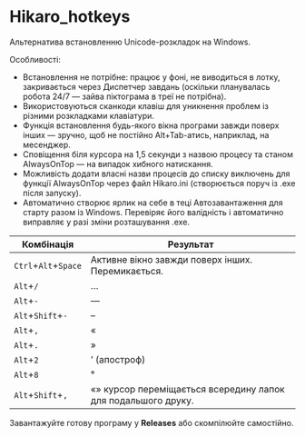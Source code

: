 # Hikaro_hotkeys
Альтернатива встановленню Unicode-розкладок на Windows.

Особливості:
- Встановлення не потрібне: працює у фоні, не виводиться в лотку, закривається через Диспетчер завдань (оскільки планувалась робота 24/7 — зайва піктограма в треї не потрібна).
- Використовуються сканкоди клавіш для уникнення проблем із різними розкладками клавіатури.
- Функція встановлення будь-якого вікна програми завжди поверх інших — зручно, щоб не постійно Alt+Tab-атись, наприклад, на месенджер.
- Сповіщення біля курсора на 1,5 секунди з назвою процесу та станом AlwaysOnTop — на випадок хибного натискання.
- Можливість додати власні назви процесів до списку виключень для функції AlwaysOnTop через файл Hikaro.ini (створюється поруч із .exe після запуску).
- Автоматично створює ярлик на себе в теці Автозавантаження для старту разом із Windows. Перевіряє його валідність і автоматично виправляє у разі зміни розташування .exe.

| Комбінація  | Результат |
| - | - |
| `Ctrl`+`Alt`+`Space` | Активне вікно завжди поверх інших. Перемикається. |
| `Alt`+`/`  | … |
| `Alt`+`-`  | — |
| `Alt`+`Shift`+`-` | – |
| `Alt`+`,` | « |
| `Alt`+`.` | » |
| `Alt`+`2` | ’ (апостроф) |
| `Alt`+`8` | ° |
| `Alt`+`Shift`+`,` | «» курсор переміщається всередину лапок для подальшого друку. |

Завантажуйте готову програму у **Releases** або скомпілюйте самостійно.
